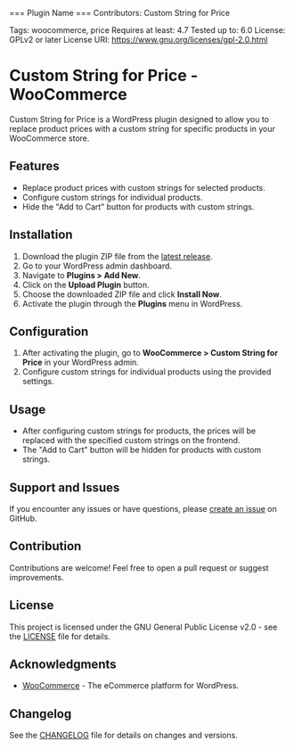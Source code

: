 === Plugin Name ===
Contributors: Custom String for Price

Tags: woocommerce, price
Requires at least: 4.7
Tested up to: 6.0
License: GPLv2 or later
License URI: https://www.gnu.org/licenses/gpl-2.0.html

# Custom String for Price - WooCommerce

Custom String for Price is a WordPress plugin designed to allow you to replace product prices with a custom string for specific products in your WooCommerce store.

## Features

- Replace product prices with custom strings for selected products.
- Configure custom strings for individual products.
- Hide the "Add to Cart" button for products with custom strings.

## Installation

1. Download the plugin ZIP file from the [latest release](https://github.com/devlifeX/custom-string-for-price-woocommerce/releases).
2. Go to your WordPress admin dashboard.
3. Navigate to **Plugins > Add New**.
4. Click on the **Upload Plugin** button.
5. Choose the downloaded ZIP file and click **Install Now**.
6. Activate the plugin through the **Plugins** menu in WordPress.

## Configuration

1. After activating the plugin, go to **WooCommerce > Custom String for Price** in your WordPress admin.
2. Configure custom strings for individual products using the provided settings.

## Usage

- After configuring custom strings for products, the prices will be replaced with the specified custom strings on the frontend.
- The "Add to Cart" button will be hidden for products with custom strings.

## Support and Issues

If you encounter any issues or have questions, please [create an issue](https://github.com/devlifeX/custom-string-for-price-woocommerce/issues) on GitHub.

## Contribution

Contributions are welcome! Feel free to open a pull request or suggest improvements.

## License

This project is licensed under the GNU General Public License v2.0 - see the [LICENSE](LICENSE) file for details.

## Acknowledgments

- [WooCommerce](https://woocommerce.com/) - The eCommerce platform for WordPress.

## Changelog

See the [CHANGELOG](CHANGELOG.md) file for details on changes and versions.

